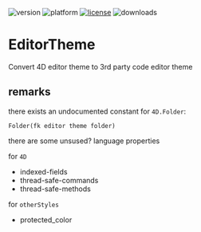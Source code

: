 ![version](https://img.shields.io/badge/version-20%2B-E23089)
![platform](https://img.shields.io/static/v1?label=platform&message=mac-intel%20|%20mac-arm%20|%20win-64&color=blue)
[![license](https://img.shields.io/github/license/miyako/EditorTheme)](LICENSE)
![downloads](https://img.shields.io/github/downloads/miyako/EditorTheme/total)

# EditorTheme
Convert 4D editor theme to 3rd party code editor theme

## remarks

there exists an undocumented constant for `4D.Folder`: 

```4d
Folder(fk editor theme folder)
```

there are some unsused? language properties 

for `4D`

* indexed-fields
* thread-safe-commands
* thread-safe-methods

for `otherStyles`

* protected_color
